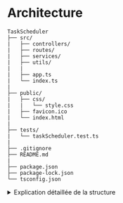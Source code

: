 # Architecture

```
TaskScheduler
├── src/
|   ├── controllers/
|   ├── routes/
|   ├── services/
|   ├── utils/
|   |
|   ├── app.ts
|   └── index.ts
|
├── public/
|   ├── css/
|   |   └── style.css
|   ├── favicon.ico
|   └── index.html
|
├── tests/
|   └── taskScheduler.test.ts
|
├── .gitignore
├── README.md
|
├── package.json
├── package-lock.json
└── tsconfig.json
```

<details>
<summary>Explication détaillée de la structure</summary>

## Root

Dans le dossier root ou racine : `/`, il y a 5 fichiers présents :

- .gitignore
- README.md
- package.json
- package-lock.json
- tsconfig.json

### .gitignore

Ce fichier est utilisé par git (une application de gestions des versions) et permet de définir les fichiers / dossiers a ignorer à l'ajout d'une nouvelle version.

### README.md

Fichier écrit en Markdown (écriture simpifiée pour mettre du format rapidement) et qui permet de faire une documentation du projet ou expliquer le fonctionnement.
C'est ce fichier que vous êtes entrain de lire `:)`

### package.json

Fichier qui contient la version de Node.js ainsi que toutes les dépendances du projet et du développement

### package-lock.json

Ce fichier fait une liste de dépendance avec les versions exactes, pour permettre aux développeurs d'être certain d'avoir les bonnes dépendances.

### tsconfig.json

Fichier de configuration pour TypeScript

## Src

Ce dossier contient tout les `sources` du projet, c'est a dire le code en lui même (controllers, routes, services, etc...)

Il contient les fichiers et dossiers suivants :

- Controllers/
- Routes/
- Services/
- Utils/
- app.ts
- index.ts

### Controllers

Ce dossier contient tous les controllers de l'application, ce sont les premiers fichier qui vont faire le traitement de la requête et ils ont les tâches suivante à remplir :

- Valider les données reçues
- Appeler le bon service selon la requête
- Répondre à l'utilisateur avec un succès ou une erreur

⚠️ Les fichiers controller ne contiennent pas de logique `métier`, ils valident uniquement les données.

### Routes

Le dossier Routes contient toutes les `routes` de l'application. Une route contient le lien de la requête, il va le rediriger vers le bon controller.

Un fichier route est chargé des tâches suivantes :

- Recevoir les requêtes de l'utilisateur
- Rediriger la requête vers le bon controller

### Services

Le dossier service va contenir tous les fichiers qui ont faire la logique `métier` de l'application. C'est eux qui contiennent la logique de transformation des données.

### Utils

Il contient les `services` mais qui ne concernent pas directement la donnée `métier`, un fichier utils peut contenir la logique d'une connexion d'un utilisateur par exemple.

### app.ts

C'est ce fichier qui crée le serveur web. Il va contenir les routes définies dans le dossier

### index.ts

Point d'entrée du server (appel avec Node.js), il va uniquement appeler le fichier `app.ts`.

## Public

Ce dossier contient tout ce qui est dosponible pour l'utilisateur et qui ne requiert pas de protection : les fichiers html, css, javascript, favicon.ico, etc...

## Tests

Contient des fichiers qui vont opérer des tests unitaires et rapporter le résultat au développeur. (Extension `Jest` sur VsCode)

</details>
